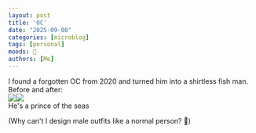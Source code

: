 ```yaml
---
layout: post
title: 'OC'
date: "2025-09-08"
categories: [microblog]
tags: [personal] 
moods: 🐬
authors: [Me]
---
```

I found a forgotten OC from 2020 and turned him into a shirtless fish man. <br>
Before and after:<br>
<img src="https://files.catbox.moe/oy1ksr.png"><img src="https://files.catbox.moe/faeilw.jpg"><br>
He's a prince of the seas<br>

(Why can't I design male outfits like a normal person? 🤣)
